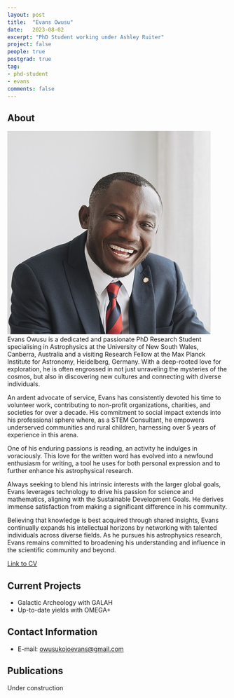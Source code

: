 ```yaml
---
layout: post
title:  "Evans Owusu"
date:   2023-08-02
excerpt: "PhD Student working under Ashley Ruiter"
project: false
people: true
postgrad: true
tag:
- phd-student
- evans
comments: false
---
```


## About
<img src="/assets/img/EvansOwusu.jpg" class="img-circle" style="margin-right: 15px" /> <!-- style="float: left; border-radius: 50%; width: 33%; margin-right: 15px" /> -->
Evans Owusu is a dedicated and passionate PhD Research Student specialising in Astrophysics at the University of New South Wales, Canberra, Australia and a visiting Research Fellow at the Max Planck Institute for Astronomy, Heidelberg, Germany. With a deep-rooted love for exploration, he is often engrossed in not just unraveling the mysteries of the cosmos, but also in discovering new cultures and connecting with diverse individuals.

An ardent advocate of service, Evans has consistently devoted his time to volunteer work, contributing to non-profit organizations, charities, and societies for over a decade. His commitment to social impact extends into his professional sphere where, as a STEM Consultant, he empowers underserved communities and rural children, harnessing over 5 years of experience in this arena.

One of his enduring passions is reading, an activity he indulges in voraciously. This love for the written word has evolved into a newfound enthusiasm for writing, a tool he uses for both personal expression and to further enhance his astrophysical research.

Always seeking to blend his intrinsic interests with the larger global goals, Evans leverages technology to drive his passion for science and mathematics, aligning with the Sustainable Development Goals. He derives immense satisfaction from making a significant difference in his community.

Believing that knowledge is best acquired through shared insights, Evans continually expands his intellectual horizons by networking with talented individuals across diverse fields. As he pursues his astrophysics research, Evans remains committed to broadening his understanding and influence in the scientific community and beyond.

[Link to CV](/)

## Current Projects

- Galactic Archeology with GALAH
- Up-to-date yields with OMEGA+


## Contact Information

 - E-mail: [owusukojoevans@gmail.com](mailto:owusukojoevans@gmail.com)

## Publications

Under construction